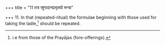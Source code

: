 +++
title = "11 तत्र स्रुगादानप्रभृतयो मन्त्रा"

+++
11. In that (repeated-ritual) the formulae beginning with those used for taking the ladle,[^1] should be repeated.  


[^1]: i.e from those of the Prayājas (fore-offerings).
